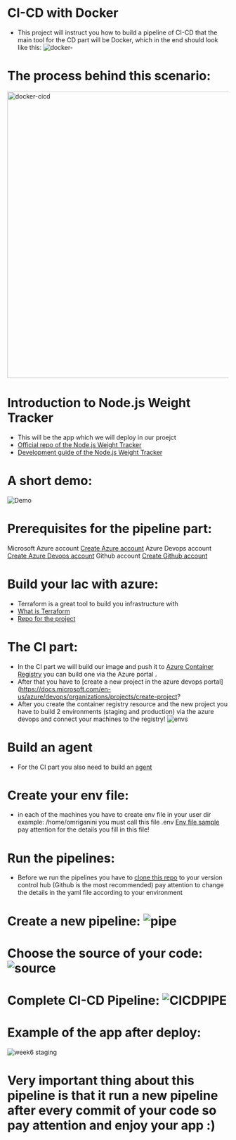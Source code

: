 # CI-CD with Docker
* This project will instruct you how to build a pipeline of CI-CD that the main tool for the CD part will be Docker, which in the end should look like this:
![docker-](https://user-images.githubusercontent.com/105926044/178027771-68ecd719-bbf4-441a-ba11-f2070e7ff1ff.png)

# The process behind this scenario:

<img width="651" alt="docker-cicd" src="https://user-images.githubusercontent.com/105926044/178028064-c0fe4e7a-9220-416e-bfc9-1021ecbbc2f4.png">




# Introduction to Node.js Weight Tracker
* This will be the app which we will deploy in our proejct
* [Official repo of the Node.js Weight Tracker](https://github.com/oktadev/okta-nodejs-postgres-weight-tracker-example)
* [Development guide of the Node.js Weight Tracker](https://developer.okta.com/blog/2020/06/01/node-postgres-weight-tracker)

# A short demo:
![Demo](docs/build-weight-tracker-app-demo.gif)

# Prerequisites for the pipeline part:
Microsoft Azure account [Create Azure account](https://azure.microsoft.com/en-us/free/)
Azure Devops account [Create Azure Devops account](https://azure.microsoft.com/en-us/services/devops/)
Github account [Create Github account](https://github.com/signup)

# Build your Iac with azure: 
* Terraform is a great tool to build you infrastructure with
* [What is Terraform](https://www.terraform.io/intro)
* [Repo for the project](https://github.com/omriganini/terraform-ansible)

# The CI part:
* In the CI part we will build our image and push it to [Azure Container Registry](https://azure.microsoft.com/en-us/services/container-registry/#features) you can build one via the Azure portal .
* After that you have to [create a new project in the azure devops portal](https://docs.microsoft.com/en-us/azure/devops/organizations/projects/create-project?
* After you create the container registry resource and the new project you have to build 2 environments (staging and production) via the azure devops and connect your machines to the registry!
![envs](https://user-images.githubusercontent.com/105926044/178037865-6e88e873-e9d2-4063-a3d2-de5c4fcff057.jpg)

# Build an agent
* For the CI part you also need to build an [agent](https://docs.microsoft.com/en-us/azure/devops/pipelines/agents/v2-windows?view=azure-devops)

# Create your env file:
* in each of the machines you have to create env file in your user dir example: /home/omriganini you must call this file .env
[Env file sample](https://github.com/oktadev/okta-nodejs-postgres-weight-tracker-example/blob/master/.env.sample) pay attention for the details you fill in this file!

# Run the pipelines:
* Before we run the pipelines you have to [clone this repo](https://github.com/omriganini/CI-CD-Docker) to your version control hub (Github is the most recommended) pay attention to change the details in the yaml file according to your environment
# Create a new pipeline: ![pipe](https://user-images.githubusercontent.com/105926044/178039928-9ba7f2f9-a67b-4979-8ee4-4d0c79003bc3.jpg)
# Choose the source of your code: ![source](https://user-images.githubusercontent.com/105926044/178040675-c5434dca-a3d5-4d7d-91ec-432da9613495.jpg)
# Complete CI-CD Pipeline: ![CICDPIPE](https://user-images.githubusercontent.com/105926044/178041153-9dd34af3-9227-461b-aa27-5bcc29e50375.jpg)

# Example of the app after deploy:
![week6 staging](https://user-images.githubusercontent.com/105926044/178041463-0e9e05b7-49cd-45eb-8445-83aafee0eafa.jpg)


# Very important thing about this pipeline is that it run a new pipeline after every commit of your code so pay attention and enjoy your app :)
